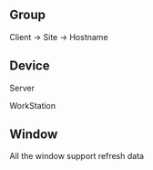 ## Group

Client -> Site ->  Hostname

## Device

Server

WorkStation

## Window
All the window support refresh data

